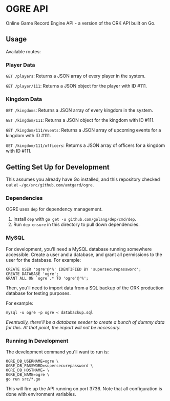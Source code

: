 # OGRE API

Online Game Record Engine API - a version of the ORK API built on Go.

## Usage

Available routes:

### Player Data

`GET /players`: Returns a JSON array of every player in the system.

`GET /player/111`: Returns a JSON object for the player with ID #111.

### Kingdom Data

`GET /kingdoms`: Returns a JSON array of every kingdom in the system.

`GET /kingdom/111`: Returns a JSON object for the kingdom with ID #111.

`GET /kingdom/111/events`: Returns a JSON array of upcoming events for a 
kingdom with ID #111.

`GET /kingdom/111/officers`: Returns a JSON array of officers for a 
kingdom with ID #111.

## Getting Set Up for Development

This assumes you already have Go installed, and this repository checked out
at `~/go/src/github.com/amtgard/ogre`.

### Dependencies

OGRE uses `dep` for dependency management.

1. Install `dep` with `go get -u github.com/golang/dep/cmd/dep`.
2. Run `dep ensure` in this directory to pull down dependencies.

### MySQL

For development, you'll need a MySQL database running somewhere accessible.
Create a user and a database, and grant all permissions to the user for
the database. For example:

```
CREATE USER 'ogre'@'%' IDENTIFIED BY 'supersecurepassword';
CREATE DATABASE 'ogre';
GRANT ALL ON `ogre`.* TO 'ogre'@'%';
```

Then, you'll need to import data from a SQL backup of the ORK production
database for testing purposes.

For example:

```
mysql -u ogre -p ogre < databackup.sql
```

_Eventually, there'll be a database seeder to create a bunch of dummy data
for this. At that point, the import will not be necessary._

### Running In Development

The development command you'll want to run is:

```
OGRE_DB_USERNAME=ogre \
OGRE_DB_PASSWORD=supersecurepassword \
OGRE_DB_HOSTNAME= \
OGRE_DB_NAME=ogre \
go run src/*.go
```

This will fire up the API running on port 3736. Note that all configuration is
done with environment variables.